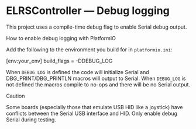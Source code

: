 # ELRSController — Debug logging

This project uses a compile-time debug flag to enable Serial debug output.

How to enable debug logging with PlatformIO

Add the following to the environment you build for in `platformio.ini`:

[env:your_env]
build_flags = -DDEBUG_LOG

When `DEBUG_LOG` is defined the code will initialize Serial and DBG_PRINT/DBG_PRINTLN
macros will output to Serial. When `DEBUG_LOG` is not defined the macros compile to
no-ops and there will be no Serial output.

Caution

Some boards (especially those that emulate USB HID like a joystick) have conflicts
between the Serial USB interface and HID. Only enable debug Serial during testing.
